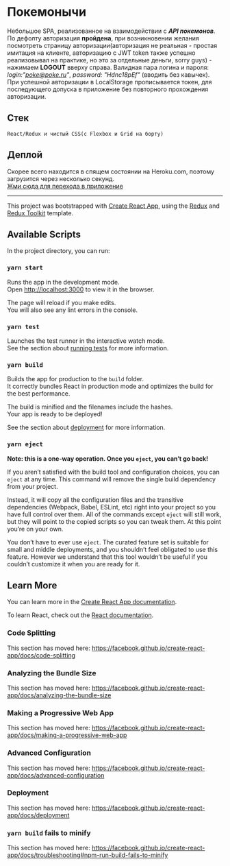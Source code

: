 # Покемонычи

Небольшое SPA, реализованное на взаимодействии с **_API покемонов_**.
По дефолту авторизация **пройдена**, при возникновении желания посмотреть страницу авторизации(авторизация не реальная - простая имитация на клиенте, авторизацию с JWT token также успешно реализовывал на практике, но это за отдельные деньги, sorry guys) - нажимаем **LOGOUT** вверху справа. Валидная пара логина и пароля: _login:"poke@poke.ru"_, _password: "Hdnc18pEf"_ (вводить без кавычек). При успешной авторизации в LocalStorage прописывается токен, для последующего допуска в приложение без повторного прохождения авторизации.

## Стек

`React/Redux и чистый CSS(с Flexbox и Grid на борту)`

## Деплой

Скорее всего находится в спящем состоянии на Heroku.com, поэтому загрузится через несколько секунд.<br />
[Жми сюда для перехода в приложение](https://pokemons-app-1.herokuapp.com)

---

This project was bootstrapped with [Create React App](https://github.com/facebook/create-react-app), using the [Redux](https://redux.js.org/) and [Redux Toolkit](https://redux-toolkit.js.org/) template.

## Available Scripts

In the project directory, you can run:

### `yarn start`

Runs the app in the development mode.<br />
Open [http://localhost:3000](http://localhost:3000) to view it in the browser.

The page will reload if you make edits.<br />
You will also see any lint errors in the console.

### `yarn test`

Launches the test runner in the interactive watch mode.<br />
See the section about [running tests](https://facebook.github.io/create-react-app/docs/running-tests) for more information.

### `yarn build`

Builds the app for production to the `build` folder.<br />
It correctly bundles React in production mode and optimizes the build for the best performance.

The build is minified and the filenames include the hashes.<br />
Your app is ready to be deployed!

See the section about [deployment](https://facebook.github.io/create-react-app/docs/deployment) for more information.

### `yarn eject`

**Note: this is a one-way operation. Once you `eject`, you can’t go back!**

If you aren’t satisfied with the build tool and configuration choices, you can `eject` at any time. This command will remove the single build dependency from your project.

Instead, it will copy all the configuration files and the transitive dependencies (Webpack, Babel, ESLint, etc) right into your project so you have full control over them. All of the commands except `eject` will still work, but they will point to the copied scripts so you can tweak them. At this point you’re on your own.

You don’t have to ever use `eject`. The curated feature set is suitable for small and middle deployments, and you shouldn’t feel obligated to use this feature. However we understand that this tool wouldn’t be useful if you couldn’t customize it when you are ready for it.

## Learn More

You can learn more in the [Create React App documentation](https://facebook.github.io/create-react-app/docs/getting-started).

To learn React, check out the [React documentation](https://reactjs.org/).

### Code Splitting

This section has moved here: https://facebook.github.io/create-react-app/docs/code-splitting

### Analyzing the Bundle Size

This section has moved here: https://facebook.github.io/create-react-app/docs/analyzing-the-bundle-size

### Making a Progressive Web App

This section has moved here: https://facebook.github.io/create-react-app/docs/making-a-progressive-web-app

### Advanced Configuration

This section has moved here: https://facebook.github.io/create-react-app/docs/advanced-configuration

### Deployment

This section has moved here: https://facebook.github.io/create-react-app/docs/deployment

### `yarn build` fails to minify

This section has moved here: https://facebook.github.io/create-react-app/docs/troubleshooting#npm-run-build-fails-to-minify
